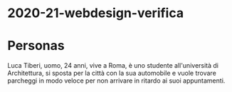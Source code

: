 # 2020-21-webdesign-verifica

# Personas 
Luca Tiberi, uomo, 24 anni, vive a Roma, è uno studente all'università di Architettura, si sposta per la città con la sua automobile e vuole trovare parcheggi in modo veloce per non arrivare in ritardo ai suoi appuntamenti.  
